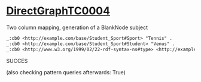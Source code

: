 
# [DirectGraphTC0004](https://www.w3.org/TR/rdb2rdf-test-cases/#DirectGraphTC0004)
Two column mapping, generation of a BlankNode subject

```diff
_:cb0 <http://example.com/base/Student_Sport#Sport> "Tennis" .
_:cb0 <http://example.com/base/Student_Sport#Student> "Venus" .
_:cb0 <http://www.w3.org/1999/02/22-rdf-syntax-ns#type> <http://example.com/base/Student_Sport> .
```

SUCCES

(also checking pattern queries afterwards: True)
